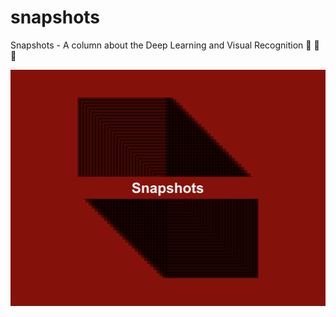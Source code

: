 # snapshots
Snapshots - A column about the Deep Learning and Visual Recognition  📸 📸 📸

![](snapshots_01.png)
